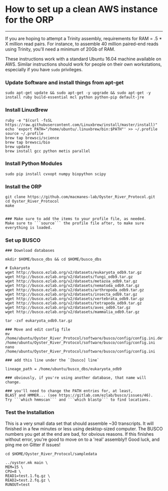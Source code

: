 # How to set up a clean AWS instance for the ORP
---

If you are hoping to attempt a Trinity assembly, requirements for RAM = .5 * X million read pairs. For instance, to assemble 40 million paired-end reads using Trinity, you'll need a minimum of 20Gb of RAM.

These instructions work with a standard Ubuntu 16.04 machine available on AWS. Similar instructions should work for people on their own workstations, especially if you have `sudo` privileges.


### Update Software and install things from apt-get

```
sudo apt-get update && sudo apt-get -y upgrade && sudo apt-get -y install ruby build-essential mcl python python-pip default-jre
```


### Install LinuxBrew


```
ruby -e "$(curl -fsSL https://raw.githubusercontent.com/Linuxbrew/install/master/install)"
echo 'export PATH="/home/ubuntu/.linuxbrew/bin:$PATH"' >> ~/.profile
source ~/.profile
brew tap brewsci/science
brew tap brewsci/bio
brew update
brew install gcc python metis parallel
```

### Install Python Modules

```
sudo pip install cvxopt numpy biopython scipy
```

### Install the ORP

```
git clone https://github.com/macmanes-lab/Oyster_River_Protocol.git
cd Oyster_River_Protocol
make


### Make sure to add the items to your profile file, as needed.
Make sure to ```source``` the profile file after, to make sure everything is loaded.  
```

### Set up BUSCO

```
### Download databases

mkdir $HOME/busco_dbs && cd $HOME/busco_dbs

# Eukaryota
wget http://busco.ezlab.org/v2/datasets/eukaryota_odb9.tar.gz
wget http://busco.ezlab.org/v2/datasets/fungi_odb9.tar.gz
wget http://busco.ezlab.org/v2/datasets/metazoa_odb9.tar.gz
wget http://busco.ezlab.org/v2/datasets/nematoda_odb9.tar.gz
wget http://busco.ezlab.org/v2/datasets/arthropoda_odb9.tar.gz
wget http://busco.ezlab.org/v2/datasets/insecta_odb9.tar.gz
wget http://busco.ezlab.org/v2/datasets/vertebrata_odb9.tar.gz
wget http://busco.ezlab.org/v2/datasets/tetrapoda_odb9.tar.gz
wget http://busco.ezlab.org/v2/datasets/aves_odb9.tar.gz
wget http://busco.ezlab.org/v2/datasets/mammalia_odb9.tar.gz

tar -zxf eukaryota_odb9.tar.gz

### Move and edit config file
mv /home/ubuntu/Oyster_River_Protocol/software/busco/config/config.ini.default /home/ubuntu/Oyster_River_Protocol/software/busco/config/config.ini
nano /home/ubuntu/Oyster_River_Protocol/software/busco/config/config.ini

### add this line under the `[busco] line`

lineage_path = /home/ubuntu/busco_dbs/eukaryota_odb9

### obviously, if you're using another database, that name will change.

### you'll need to change the PATH entries for, at least,
BLAST and HMMER... (see https://gitlab.com/ezlab/busco/issues/46).
Try ```which hmmscan``` and ```which blastp``` to find locations.
```

### Test the Installation

This is a very small data set that should assemble ~30 transcripts. It will finished in a few minutes or less using desktop-sized computer. The BUSCO numbers you get at the end are bad, for obvious reasons. If this finishes without error, you're good to move on to a 'real' assembly!! Good luck, and ping me on Gitter if issues!

```
cd $HOME/Oyster_River_Protocol/sampledata

../oyster.mk main \
MEM=15 \
CPU=8 \
READ1=test.1.fq.gz \
READ2=test.2.fq.gz \
RUNOUT=test
```
